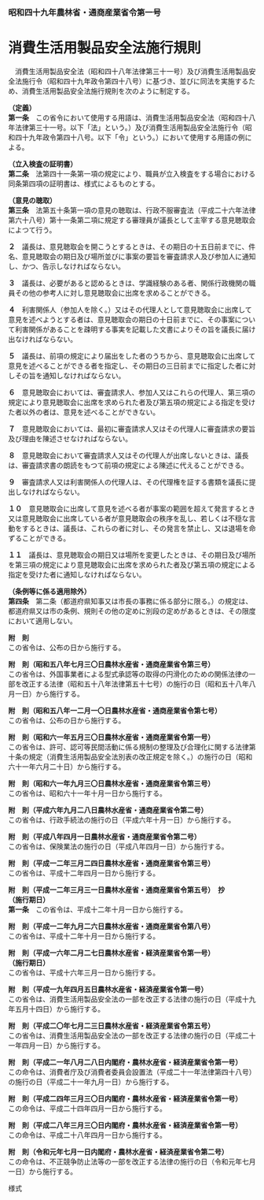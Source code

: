 ### 昭和四十九年農林省・通商産業省令第一号  
# 消費生活用製品安全法施行規則  
　消費生活用製品安全法（昭和四十八年法律第三十一号）及び消費生活用製品安全法施行令（昭和四十九年政令第四十八号）に基づき、並びに同法を実施するため、消費生活用製品安全法施行規則を次のように制定する。  
  
**（定義）**  
**第一条**　この省令において使用する用語は、消費生活用製品安全法（昭和四十八年法律第三十一号。以下「法」という。）及び消費生活用製品安全法施行令（昭和四十九年政令第四十八号。以下「令」という。）において使用する用語の例による。  
  
**（立入検査の証明書）**  
**第二条**　法第四十一条第一項の規定により、職員が立入検査をする場合における同条第四項の証明書は、様式によるものとする。  
  
**（意見の聴取）**  
**第三条**　法第五十条第一項の意見の聴取は、行政不服審査法（平成二十六年法律第六十八号）第十一条第二項に規定する審理員が議長として主宰する意見聴取会によつて行う。  
  
**２**　議長は、意見聴取会を開こうとするときは、その期日の十五日前までに、件名、意見聴取会の期日及び場所並びに事案の要旨を審査請求人及び参加人に通知し、かつ、告示しなければならない。  
  
**３**　議長は、必要があると認めるときは、学識経験のある者、関係行政機関の職員その他の参考人に対し意見聴取会に出席を求めることができる。  
  
**４**　利害関係人（参加人を除く。）又はその代理人として意見聴取会に出席して意見を述べようとする者は、意見聴取会の期日の十日前までに、その事案について利害関係があることを疎明する事実を記載した文書によりその旨を議長に届け出なければならない。  
  
**５**　議長は、前項の規定により届出をした者のうちから、意見聴取会に出席して意見を述べることができる者を指定し、その期日の三日前までに指定した者に対しその旨を通知しなければならない。  
  
**６**　意見聴取会においては、審査請求人、参加人又はこれらの代理人、第三項の規定により意見聴取会に出席を求められた者及び第五項の規定による指定を受けた者以外の者は、意見を述べることができない。  
  
**７**　意見聴取会においては、最初に審査請求人又はその代理人に審査請求の要旨及び理由を陳述させなければならない。  
  
**８**　意見聴取会において審査請求人又はその代理人が出席しないときは、議長は、審査請求書の朗読をもつて前項の規定による陳述に代えることができる。  
  
**９**　審査請求人又は利害関係人の代理人は、その代理権を証する書類を議長に提出しなければならない。  
  
**１０**　意見聴取会に出席して意見を述べる者が事案の範囲を超えて発言するとき又は意見聴取会に出席している者が意見聴取会の秩序を乱し、若しくは不穏な言動をするときは、議長は、これらの者に対し、その発言を禁止し、又は退場を命ずることができる。  
  
**１１**　議長は、意見聴取会の期日又は場所を変更したときは、その期日及び場所を第三項の規定により意見聴取会に出席を求められた者及び第五項の規定による指定を受けた者に通知しなければならない。  
  
**（条例等に係る適用除外）**  
**第四条**　第二条（都道府県知事又は市長の事務に係る部分に限る。）の規定は、都道府県又は市の条例、規則その他の定めに別段の定めがあるときは、その限度において適用しない。  
  
**附　則**  
この省令は、公布の日から施行する。  
  
**附　則（昭和五八年七月三〇日農林水産省・通商産業省令第三号）**  
この省令は、外国事業者による型式承認等の取得の円滑化のための関係法律の一部を改正する法律（昭和五十八年法律第五十七号）の施行の日（昭和五十八年八月一日）から施行する。  
  
**附　則（昭和五八年一二月一〇日農林水産省・通商産業省令第七号）**  
この省令は、公布の日から施行する。  
  
**附　則（昭和六一年五月三〇日農林水産省・通商産業省令第一号）**  
この省令は、許可、認可等民間活動に係る規制の整理及び合理化に関する法律第十条の規定（消費生活用製品安全法別表の改正規定を除く。）の施行の日（昭和六十一年六月二十日）から施行する。  
  
**附　則（昭和六一年九月三〇日農林水産省・通商産業省令第三号）**  
この省令は、昭和六十一年十月一日から施行する。  
  
**附　則（平成六年九月二八日農林水産省・通商産業省令第二号）**  
この省令は、行政手続法の施行の日（平成六年十月一日）から施行する。  
  
**附　則（平成八年四月一日農林水産省・通商産業省令第二号）**  
この省令は、保険業法の施行の日（平成八年四月一日）から施行する。  
  
**附　則（平成一二年三月二四日農林水産省・通商産業省令第三号）**  
この省令は、平成十二年四月一日から施行する。  
  
**附　則（平成一二年三月三一日農林水産省・通商産業省令第五号）　抄**  
**（施行期日）**  
**第一条**　この省令は、平成十二年十月一日から施行する。  
  
**附　則（平成一二年九月二六日農林水産省・通商産業省令第八号）**  
この省令は、平成十二年十月一日から施行する。  
  
**附　則（平成一六年二月二七日農林水産省・経済産業省令第一号）**  
**（施行期日）**  
この省令は、平成十六年三月一日から施行する。  
  
**附　則（平成一九年四月五日農林水産省・経済産業省令第一号）**  
この省令は、消費生活用製品安全法の一部を改正する法律の施行の日（平成十九年五月十四日）から施行する。  
  
**附　則（平成二〇年七月二三日農林水産省・経済産業省令第五号）**  
この省令は、消費生活用製品安全法の一部を改正する法律の施行の日（平成二十一年四月一日）から施行する。  
  
**附　則（平成二一年八月二八日内閣府・農林水産省・経済産業省令第一号）**  
この命令は、消費者庁及び消費者委員会設置法（平成二十一年法律第四十八号）の施行の日（平成二十一年九月一日）から施行する。  
  
**附　則（平成二四年三月三〇日内閣府・農林水産省・経済産業省令第一号）**  
この命令は、平成二十四年四月一日から施行する。  
  
**附　則（平成二八年三月三〇日内閣府・農林水産省・経済産業省令第一号）**  
この命令は、平成二十八年四月一日から施行する。  
  
**附　則（令和元年七月一日内閣府・農林水産省・経済産業省令第二号）**  
この命令は、不正競争防止法等の一部を改正する法律の施行の日（令和元年七月一日）から施行する。  
  
様式
          
        